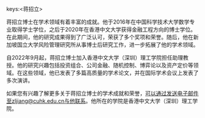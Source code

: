 keys:<蒋招立>


蒋招立博士在学术领域有着丰富的成就。他于2016年在中国科学技术大学数学专业取得学士学位，之后于2020年在香港中文大学获得金融工程方向的博士学位。在此期间，他的研究成果得到了广泛认可，荣获了多个奖项和荣誉。随后，他在新加坡国立大学风险管理研究所从事博士后研究工作，进一步拓展了他的学术领域。

自2022年9月起，蒋招立博士加入香港中文大学（深圳）理工学院担任助理教授。他的研究兴趣包括投资组合、公司金融、随机控制、博弈论以及资产定价等领域。在这些领域，他已发表了多篇高质量的学术论文，并在国际学术会议上发表了多次演讲。

如果您有兴趣了解更多关于蒋招立博士的学术成就和荣誉，可以通过发送电子邮件至zljiang@cuhk.edu.cn与他联系。他所在的学院是香港中文大学（深圳）理工学院。
